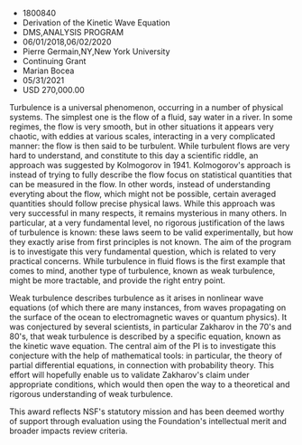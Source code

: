 
* 1800840
* Derivation of the Kinetic Wave Equation
* DMS,ANALYSIS PROGRAM
* 06/01/2018,06/02/2020
* Pierre Germain,NY,New York University
* Continuing Grant
* Marian Bocea
* 05/31/2021
* USD 270,000.00

Turbulence is a universal phenomenon, occurring in a number of physical systems.
The simplest one is the flow of a fluid, say water in a river. In some regimes,
the flow is very smooth, but in other situations it appears very chaotic, with
eddies at various scales, interacting in a very complicated manner: the flow is
then said to be turbulent. While turbulent flows are very hard to understand,
and constitute to this day a scientific riddle, an approach was suggested by
Kolmogorov in 1941. Kolmogorov's approach is instead of trying to fully describe
the flow focus on statistical quantities that can be measured in the flow. In
other words, instead of understanding everyting about the flow, which might not
be possible, certain averaged quantities should follow precise physical laws.
While this approach was very successful in many respects, it remains mysterious
in many others. In particular, at a very fundamental level, no rigorous
justification of the laws of turbulence is known: these laws seem to be valid
experimentally, but how they exactly arise from first principles is not known.
The aim of the program is to investigate this very fundamental question, which
is related to very practical concerns. While turbulence in fluid flows is the
first example that comes to mind, another type of turbulence, known as weak
turbulence, might be more tractable, and provide the right entry point.

Weak turbulence describes turbulence as it arises in nonlinear wave equations
(of which there are many instances, from waves propagating on the surface of the
ocean to electromagnetic waves or quantum physics). It was conjectured by
several scientists, in particular Zakharov in the 70's and 80's, that weak
turbulence is described by a specific equation, known as the kinetic wave
equation. The central aim of the PI is to investigate this conjecture with the
help of mathematical tools: in particular, the theory of partial differential
equations, in connection with probability theory. This effort will hopefully
enable us to validate Zakharov's claim under appropriate conditions, which would
then open the way to a theoretical and rigorous understanding of weak
turbulence.

This award reflects NSF's statutory mission and has been deemed worthy of
support through evaluation using the Foundation's intellectual merit and broader
impacts review criteria.

